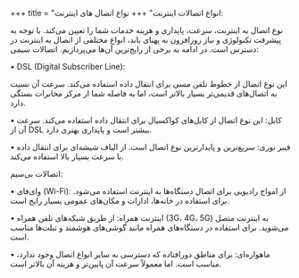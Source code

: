 +++
title = "انواع اتصالات اینترنت"
+++
نواع اتصال های اینترنت:

نوع اتصال به اینترنت، سرعت، پایداری و هزینه خدمات شما را تعیین می‌کند. با توجه به پیشرفت تکنولوژی و نیاز روزافزون به پهنای باند، انواع مختلفی از اتصال به اینترنت در دسترس است. در ادامه به برخی از رایج‌ترین آن‌ها می‌پردازیم.
اتصالات سیمی:

• DSL (Digital Subscriber Line):

این نوع اتصال از خطوط تلفن مسی برای انتقال داده استفاده می‌کند. سرعت آن نسبت به اتصال‌های قدیمی‌تر بسیار بالاتر است، اما به فاصله شما از مرکز مخابرات بستگی دارد.

• کابل: این نوع اتصال از کابل‌های کواکسیال برای انتقال داده استفاده می‌کند. سرعت آن از DSL بیشتر است و پایداری بهتری دارد.

• فیبر نوری: سریع‌ترین و پایدارترین نوع اتصال است. از الیاف شیشه‌ای برای انتقال داده با سرعت بسیار بالا استفاده می‌کند.

اتصالات بی‌سیم:

• وای‌فای (Wi-Fi): از امواج رادیویی برای اتصال دستگاه‌ها به اینترنت استفاده می‌شود. برای استفاده در خانه‌ها، ادارات و مکان‌های عمومی بسیار رایج است.

• اینترنت همراه: از طریق شبکه‌های تلفن همراه (3G، 4G، 5G) به اینترنت متصل می‌شوید. برای استفاده در دستگاه‌های همراه مانند گوشی‌های هوشمند و تبلت‌ها مناسب است.

• ماهواره‌ای: برای مناطق دورافتاده که دسترسی به سایر انواع اتصال وجود ندارد، مناسب است. اما معمولاً سرعت آن پایین‌تر و هزینه آن بالاتر است.